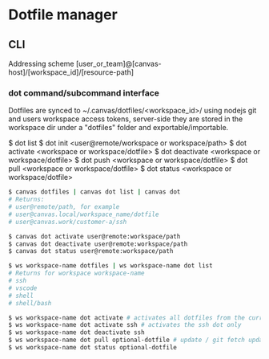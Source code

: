 # Dotfile manager

## CLI

Addressing scheme
[user_or_team]@[canvas-host]/[workspace_id]/[resource-path]

### dot command/subcommand interface

Dotfiles are synced to ~/.canvas/dotfiles/<workspace_id>/<resource> using nodejs git and users workspace access tokens, server-side they are stored in the workspace dir under a "dotfiles" folder and exportable/importable. 

$ dot list
$ dot init <user@remote/workspace or workspace/path>
$ dot activate <workspace or workspace/dotfile>
$ dot deactivate <workspace or workspace/dotfile>
$ dot push <workspace or workspace/dotfile>
$ dot pull <workspace or workspace/dotfile>
$ dot status <workspace or workspace/dotfile>

```bash
$ canvas dotfiles | canvas dot list | canvas dot
# Returns:
# user@remote/path, for example
# user@canvas.local/workspace_name/dotfile
# user@canvas.work/customer-a/ssh

$ canvas dot activate user@remote:workspace/path
$ canvas dot deactivate user@remote:workspace/path
$ canvas dot status user@remote:workspace/path

$ ws workspace-name dotfiles | ws workspace-name dot list
# Returns for workspace workspace-name
# ssh
# vscode
# shell
# shell/bash

$ ws workspace-name dot activate # activates all dotfiles from the current active workspace
$ ws workspace-name dot activate ssh # activates the ssh dot only
$ ws workspace-name dot deactivate ssh
$ ws workspace-name dot pull optional-dotfile # update / git fetch updates for all dotfiles of the given workspace
$ ws workspace-name dot status optional-dotfile
